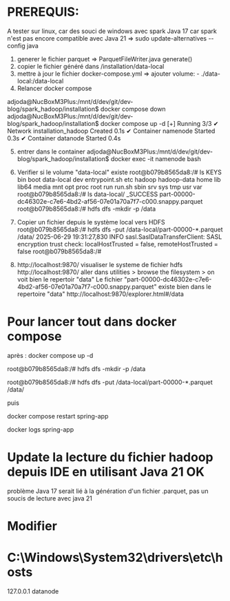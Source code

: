 # PREREQUIS: 
  A tester sur linux, car des souci de windows avec spark
  Java 17 car spark n'est pas encore compatible avec Java 21 => sudo update-alternatives --config java


1. generer le fichier parquet => ParquetFileWriter.java generate()
2. copier le fichier généré dans /installation/data-local
3. mettre à jour le fichier docker-compose.yml => ajouter  volume: - ./data-local:/data-local
4. Relancer docker compose


adjoda@NucBoxM3Plus:/mnt/d/dev/git/dev-blog/spark_hadoop/installation$ docker compose down
adjoda@NucBoxM3Plus:/mnt/d/dev/git/dev-blog/spark_hadoop/installation$ docker compose up -d
[+] Running 3/3
✔ Network installation_hadoop  Created                                                                                                                                                0.1s
✔ Container namenode           Started                                                                                                                                                0.3s
✔ Container datanode           Started                                                                                                                                                0.4s


5.  entrer dans le container
adjoda@NucBoxM3Plus:/mnt/d/dev/git/dev-blog/spark_hadoop/installation$ docker exec -it namenode bash
6. Verifier si le volume "data-local" existe
root@b079b8565da8:/# ls
KEYS  bin  boot  data-local  dev  entrypoint.sh  etc  hadoop  hadoop-data  home  lib  lib64  media  mnt  opt  proc  root  run  run.sh  sbin  srv  sys  tmp  usr  var
root@b079b8565da8:/# ls data-local/
_SUCCESS  part-00000-dc46302e-c7e6-4bd2-af56-07e01a70a7f7-c000.snappy.parquet
root@b079b8565da8:/# hdfs dfs -mkdir -p /data
7. 	Copier un fichier depuis le système local vers HDFS
root@b079b8565da8:/# hdfs dfs -put /data-local/part-00000-*.parquet /data/
2025-06-29 19:31:27,830 INFO sasl.SaslDataTransferClient: SASL encryption trust check: localHostTrusted = false, remoteHostTrusted = false
root@b079b8565da8:/#

8. http://localhost:9870/ visualiser le systeme de fichier hdfs
   http://localhost:9870/ aller dans utilities > browse the filesystem > on voit bien le repertoir "data"
   Le fichier "part-00000-dc46302e-c7e6-4bd2-af56-07e01a70a7f7-c000.snappy.parquet" existe bien dans le repertoire "data"
   http://localhost:9870/explorer.html#/data



# Pour lancer tout dans docker compose

après : docker compose up -d

root@b079b8565da8:/# hdfs dfs -mkdir -p /data

root@b079b8565da8:/# hdfs dfs -put /data-local/part-00000-*.parquet /data/

puis 

docker compose restart spring-app

docker logs spring-app


# Update la lecture du fichier hadoop depuis IDE en utilisant Java 21 OK
  problème Java 17 serait lié à la génération d'un fichier .parquet, pas un soucis de lecture avec java 21
# Modifier 
# C:\Windows\System32\drivers\etc\hosts
  127.0.0.1 datanode